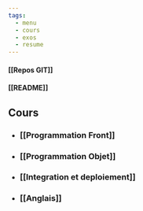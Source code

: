 ```yaml
---
tags:
  - menu
  - cours
  - exos
  - resume
---
```

#### [[Repos GIT]]
#### [[README]]
## Cours

- ### [[Programmation Front]]
- ### [[Programmation Objet]]
- ### [[Integration et deploiement]]
- ### [[Anglais]]



